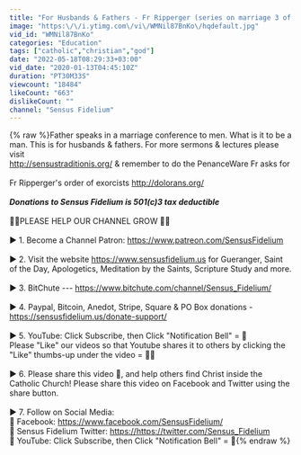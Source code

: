 ```yaml
---
title: "For Husbands & Fathers - Fr Ripperger (series on marriage 3 of 5)"
image: "https:\/\/i.ytimg.com\/vi\/WMNil87BnKo\/hqdefault.jpg"
vid_id: "WMNil87BnKo"
categories: "Education"
tags: ["catholic","christian","god"]
date: "2022-05-18T08:29:33+03:00"
vid_date: "2020-01-13T04:45:10Z"
duration: "PT30M33S"
viewcount: "18484"
likeCount: "663"
dislikeCount: ""
channel: "Sensus Fidelium"
---
```

{% raw %}Father speaks in a marriage conference to men.  What is it to be a man.  This is for husbands &amp; fathers.  For more sermons &amp; lectures please visit <br /><a rel="nofollow" target="blank" href="http://sensustraditionis.org/">http://sensustraditionis.org/</a> &amp; remember to do the PenanceWare Fr asks for<br /><br />Fr Ripperger's order of exorcists <a rel="nofollow" target="blank" href="http://dolorans.org/">http://dolorans.org/</a><br /><br />***Donations to Sensus Fidelium is 501(c)3 tax deductible***<br /><br />🙏🏻PLEASE HELP OUR CHANNEL GROW 🙏🏻<br /><br />▶️ 1. Become a Channel Patron: <a rel="nofollow" target="blank" href="https://www.patreon.com/SensusFidelium">https://www.patreon.com/SensusFidelium</a><br /><br />▶️ 2. Visit the website <a rel="nofollow" target="blank" href="https://www.sensusfidelium.us">https://www.sensusfidelium.us</a> for Gueranger, Saint of the Day, Apologetics, Meditation by the Saints, Scripture Study and more.<br /><br />▶️ 3. BitChute --- <a rel="nofollow" target="blank" href="https://www.bitchute.com/channel/Sensus_Fidelium/">https://www.bitchute.com/channel/Sensus_Fidelium/</a><br /><br />▶️ 4. Paypal, Bitcoin, Anedot, Stripe, Square &amp; PO Box donations - <a rel="nofollow" target="blank" href="https://sensusfidelium.us/donate-support/">https://sensusfidelium.us/donate-support/</a> <br /><br />▶️ 5. YouTube: Click Subscribe, then Click &quot;Notification Bell&quot; = 🔔<br />Please &quot;Like&quot; our videos so that Youtube shares it to others by clicking the &quot;Like&quot; thumbs-up under the video = 👍🏻<br /><br />▶️ 6. Please share this video 📲, and help others find Christ inside the Catholic Church! Please share this video on Facebook and Twitter using the share button.<br /><br />▶️ 7. Follow on Social Media:<br />🔴 Facebook: <a rel="nofollow" target="blank" href="https://www.facebook.com/SensusFidelium/">https://www.facebook.com/SensusFidelium/</a><br />🔴 Sensus Fidelium Twitter: <a rel="nofollow" target="blank" href="https://https://twitter.com/Sensus_Fidelium">https://https://twitter.com/Sensus_Fidelium</a><br />🔴 YouTube: Click Subscribe, then Click &quot;Notification Bell&quot; = 🔔{% endraw %}
